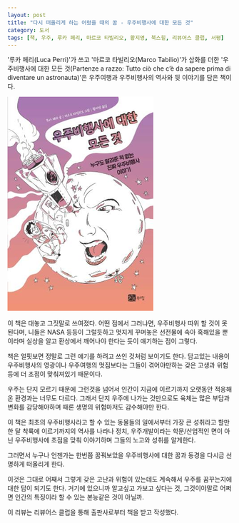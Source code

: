 ```yaml
---
layout: post
title: "다시 떠올리게 하는 어렸을 때의 꿈 - 우주비행사에 대한 모든 것"
category: 도서
tags: [책, 우주, 루카 페리, 마르코 타빌리오, 황지영, 북스힐, 리뷰어스 클럽, 서평]
---
```


'루카 페리(Luca Perri)'가 쓰고
'마르코 타빌리오(Marco Tabilio)'가 삽화를 더한
'우주비행사에 대한 모든 것(Partenze a razzo: Tutto ciò che c’è da sapere prima di diventare un astronauta)'은
우주여행과 우주비행사의 역사와 뒷 이야기를 담은 책이다.

![표지](/images/partenze-a-razzo-book-h480.jpg)

이 책은 대놓고 그짓말로 쓰여졌다.
어떤 점에서 그러냐면, 우주비행사 따위 할 것이 못된다며,
니들은 NASA 등등이 그럴듯하고 멋지게 꾸며놓은 선전물에 속아 혹해있을 뿐이라며
실상을 알고 환상에서 깨어나야 한다는 듯이 얘기하는 점이 그렇다.

책은 얼핏보면 정말로 그런 얘기를 하려고 쓰인 것처럼 보이기도 한다.
담고있는 내용이 우주비행사의 영광이나 우주여행의 멋짐보다는
그들이 겪어야만하는 갖은 고생과 위험 등에 더 초점이 맞춰져있기 때문이다.

우주는 단지 모르기 때문에 그런것을 넘어서
인간이 지금에 이르기까지 오랫동안 적응해온 환경과는 너무도 다르다.
그래서 단지 우주에 나가는 것만으로도 육체는 많은 부담과 변화를 감당해야하며
때론 생명의 위험마저도 감수해야만 한다.

이 책은 최초의 우주비행사라고 할 수 있는 동물들의 일에서부터
가장 큰 성취라고 할만한 달 착륙에 이르기까지의 역사를
나라나 정치, 우주개발이라는 학문/산업적인 면이 아닌
우주비행사에 초점을 맞춰 이야기하며
그들의 노고와 성취를 알게한다.

그러면서 누구나 언젠가는 한번쯤 꿈꿔보았을 우주비행사에 대한 꿈과 동경을 다시금 선명하게 떠올리게 한다.

이것은 그대로 어째서 그렇게 갖은 고난과 위험이 있는데도
계속해서 우주를 꿈꾸는지에 대한 답이 되기도 한다.
거기에 있으니까 알고싶고 가보고 싶다는 것,
그것이야말로 어쩌면 인간의 특징이라 할 수 있는 본능같은 것이 아닐까.



<div class="im im-info">
이 리뷰는 리뷰어스 클럽을 통해 출판사로부터 책을 받고 작성했다.
</div>
